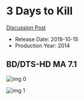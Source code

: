 # 3 Days to Kill

[Discussion Post](https://www.avsforum.com/threads/bass-eq-for-filtered-movies.2995212/post-57157652)

* Release Date: 2019-10-15
* Production Year: 2014

## BD/DTS-HD MA 7.1

![img 0](https://i.imgur.com/ph8Yyn5.jpg)

![img 1](https://i.imgur.com/oJWQZX8.jpg)

